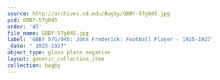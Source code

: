 ```yaml
---
source: http://archives.nd.edu/Bagby/GBBY-57g045.jpg
pid: GBBY-57g045
order: '45'
file_name: GBBY-57g045.jpg
label: 'GBBY 57G/045: John Frederick: Football Player - 1925-1927'
_date: " 1925-1927"
object_type: glass plate negative
layout: generic_collection_item
collection: bagby
---
```

